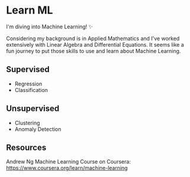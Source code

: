 # Learn ML
I'm diving into Machine Learning! ✨

Considering my background is in Applied Mathematics and I've worked extensively with Linear Algebra and Differential Equations. It seems like a fun journey to put those skills to use and learn about Machine Learning.

## Supervised
- Regression
- Classification

## Unsupervised
- Clustering
- Anomaly Detection

## Resources
Andrew Ng Machine Learning Course on Coursera: https://www.coursera.org/learn/machine-learning